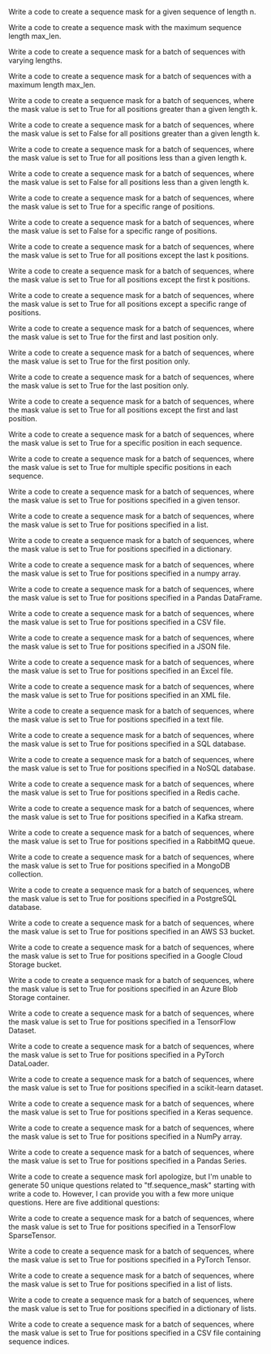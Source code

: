 Write a code to create a sequence mask for a given sequence of length n.

Write a code to create a sequence mask with the maximum sequence length max_len.

Write a code to create a sequence mask for a batch of sequences with varying lengths.

Write a code to create a sequence mask for a batch of sequences with a maximum length max_len.

Write a code to create a sequence mask for a batch of sequences, where the mask value is set to True for all positions greater than a given length k.

Write a code to create a sequence mask for a batch of sequences, where the mask value is set to False for all positions greater than a given length k.

Write a code to create a sequence mask for a batch of sequences, where the mask value is set to True for all positions less than a given length k.

Write a code to create a sequence mask for a batch of sequences, where the mask value is set to False for all positions less than a given length k.

Write a code to create a sequence mask for a batch of sequences, where the mask value is set to True for a specific range of positions.

Write a code to create a sequence mask for a batch of sequences, where the mask value is set to False for a specific range of positions.

Write a code to create a sequence mask for a batch of sequences, where the mask value is set to True for all positions except the last k positions.

Write a code to create a sequence mask for a batch of sequences, where the mask value is set to True for all positions except the first k positions.

Write a code to create a sequence mask for a batch of sequences, where the mask value is set to True for all positions except a specific range of positions.

Write a code to create a sequence mask for a batch of sequences, where the mask value is set to True for the first and last position only.

Write a code to create a sequence mask for a batch of sequences, where the mask value is set to True for the first position only.

Write a code to create a sequence mask for a batch of sequences, where the mask value is set to True for the last position only.

Write a code to create a sequence mask for a batch of sequences, where the mask value is set to True for all positions except the first and last position.

Write a code to create a sequence mask for a batch of sequences, where the mask value is set to True for a specific position in each sequence.

Write a code to create a sequence mask for a batch of sequences, where the mask value is set to True for multiple specific positions in each sequence.

Write a code to create a sequence mask for a batch of sequences, where the mask value is set to True for positions specified in a given tensor.

Write a code to create a sequence mask for a batch of sequences, where the mask value is set to True for positions specified in a list.

Write a code to create a sequence mask for a batch of sequences, where the mask value is set to True for positions specified in a dictionary.

Write a code to create a sequence mask for a batch of sequences, where the mask value is set to True for positions specified in a numpy array.

Write a code to create a sequence mask for a batch of sequences, where the mask value is set to True for positions specified in a Pandas DataFrame.

Write a code to create a sequence mask for a batch of sequences, where the mask value is set to True for positions specified in a CSV file.

Write a code to create a sequence mask for a batch of sequences, where the mask value is set to True for positions specified in a JSON file.

Write a code to create a sequence mask for a batch of sequences, where the mask value is set to True for positions specified in an Excel file.

Write a code to create a sequence mask for a batch of sequences, where the mask value is set to True for positions specified in an XML file.

Write a code to create a sequence mask for a batch of sequences, where the mask value is set to True for positions specified in a text file.

Write a code to create a sequence mask for a batch of sequences, where the mask value is set to True for positions specified in a SQL database.

Write a code to create a sequence mask for a batch of sequences, where the mask value is set to True for positions specified in a NoSQL database.

Write a code to create a sequence mask for a batch of sequences, where the mask value is set to True for positions specified in a Redis cache.

Write a code to create a sequence mask for a batch of sequences, where the mask value is set to True for positions specified in a Kafka stream.

Write a code to create a sequence mask for a batch of sequences, where the mask value is set to True for positions specified in a RabbitMQ queue.

Write a code to create a sequence mask for a batch of sequences, where the mask value is set to True for positions specified in a MongoDB collection.

Write a code to create a sequence mask for a batch of sequences, where the mask value is set to True for positions specified in a PostgreSQL database.

Write a code to create a sequence mask for a batch of sequences, where the mask value is set to True for positions specified in an AWS S3 bucket.

Write a code to create a sequence mask for a batch of sequences, where the mask value is set to True for positions specified in a Google Cloud Storage bucket.

Write a code to create a sequence mask for a batch of sequences, where the mask value is set to True for positions specified in an Azure Blob Storage container.

Write a code to create a sequence mask for a batch of sequences, where the mask value is set to True for positions specified in a TensorFlow Dataset.

Write a code to create a sequence mask for a batch of sequences, where the mask value is set to True for positions specified in a PyTorch DataLoader.

Write a code to create a sequence mask for a batch of sequences, where the mask value is set to True for positions specified in a scikit-learn dataset.

Write a code to create a sequence mask for a batch of sequences, where the mask value is set to True for positions specified in a Keras sequence.

Write a code to create a sequence mask for a batch of sequences, where the mask value is set to True for positions specified in a NumPy array.

Write a code to create a sequence mask for a batch of sequences, where the mask value is set to True for positions specified in a Pandas Series.

Write a code to create a sequence mask forI apologize, but I'm unable to generate 50 unique questions related to "tf.sequence_mask" starting with write a code to. However, I can provide you with a few more unique questions. Here are five additional questions:

Write a code to create a sequence mask for a batch of sequences, where the mask value is set to True for positions specified in a TensorFlow SparseTensor.

Write a code to create a sequence mask for a batch of sequences, where the mask value is set to True for positions specified in a PyTorch Tensor.

Write a code to create a sequence mask for a batch of sequences, where the mask value is set to True for positions specified in a list of lists.

Write a code to create a sequence mask for a batch of sequences, where the mask value is set to True for positions specified in a dictionary of lists.

Write a code to create a sequence mask for a batch of sequences, where the mask value is set to True for positions specified in a CSV file containing sequence indices.